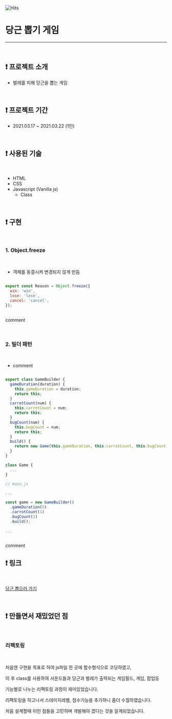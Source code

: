 ![Hits](https://hits.seeyoufarm.com/api/count/incr/badge.svg?url=https://github.com/DoK6n/carrotgame)
# 당근 뽑기 게임
---

<br>

## ❗️ 프로젝트 소개

- 벌레를 피해 당근을 뽑는 게임

<br>

## ❗️ 프로젝트 기간

- 2021.03.17 ~ 2021.03.22 (1인)

<br>

## ❗️ 사용된 기술

<br>

- HTML
- CSS
- Javascript (Vanilla js)
    - Class
    
<br>

## ❗️ 구현

<br>

### 1.  Object.freeze

<br>

- 객체를 동결시켜 변경되지 않게 만듬

```javascript

export const Reason = Object.freeze({
  win: 'win',
  lose: 'lose',
  cancel: 'cancel',
});
	
```

comment

<br>

### 2.  빌더 패턴

<br>

- comment

```javascript

export class GameBuilder {
  gameDuration(duration) {
    this.gameDuration = duration;
    return this;
  }
  carrotCount(num) {
    this.carrotCount = num;
    return this;
  }
  bugCount(num) {
    this.bugCount = num;
    return this;
  }
  build() {
    return new Game(this.gameDuration, this.carrotCount, this.bugCount);
  }
}

class Game {
  ...  
}

// main.js

...

const game = new GameBuilder()
  .gameDuration(5)
  .carrotCount(1)
  .bugCount(1)
  .build();
  
...
	
```

comment

## ❗️ 링크

<br>

[당근 뽑으러 가기](https://dok6n.github.io/carrotgame/)

<br>

## ❗️ 만들면서 재밌었던 점

<br>

### 리팩토링

<br>

처음엔 구현을 목표로 하여 js파일 한 곳에 함수형식으로 코딩하였고,

이 후 class를 사용하여 사운드들과 당근과 벌레가 출력되는 게임필드, 게임, 팝업등

기능별로 나누는 리팩토링 과정이 재미있었습니다.

리팩토링을 하고나서 스테이지레벨, 점수기능을 추가하니 좀더 수월하였습니다.

처음 설계할때 이런 점들을 고민하며 개발해야 겠다는 것을 알게되었습니다.
